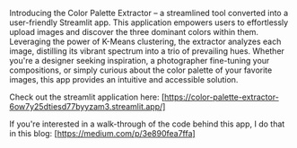 Introducing the Color Palette Extractor – a streamlined tool converted into a user-friendly Streamlit app. This application empowers users to effortlessly upload images and discover the three dominant colors within them. Leveraging the power of K-Means clustering, the extractor analyzes each image, distilling its vibrant spectrum into a trio of prevailing hues. Whether you're a designer seeking inspiration, a photographer fine-tuning your compositions, or simply curious about the color palette of your favorite images, this app provides an intuitive and accessible solution.<Br>

Check out the streamlit application here: [https://color-palette-extractor-6ow7y25dtiesd77byyzam3.streamlit.app/]<br>

If you're interested in a walk-through of the code behind this app, I do that in this blog:
[https://medium.com/p/3e890fea7ffa]
